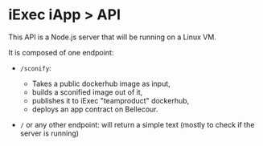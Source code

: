 # iExec iApp > API

This API is a Node.js server that will be running on a Linux VM.

It is composed of one endpoint:

- `/sconify`:

  - Takes a public dockerhub image as input,
  - builds a sconified image out of it,
  - publishes it to iExec "teamproduct" dockerhub,
  - deploys an app contract on Bellecour.

- `/` or any other endpoint: will return a simple text (mostly to check if the
  server is running)
